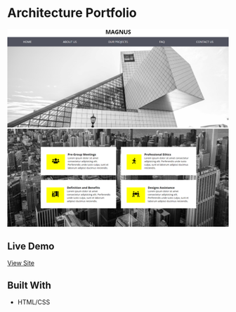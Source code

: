 # Architecture Portfolio

![screenshot](/images/ss01.png)
![screenshot](/images/ss02.png)

## Live Demo

[View Site](https://imbalkur.github.io/architectureportfolio/)

## Built With

* HTML/CSS